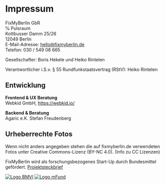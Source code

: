 # Impressum
FixMyBerlin GbR<br />
℅ Pulsraum<br />
Kottbusser Damm 25/26<br />
12049 Berlin<br />
E-Mail-Adresse: [hello@fixmyberlin.de](mailto:hello@fixmyberlin.de)<br />
Telefon: 030 / 549 08 665

Gesellschafter: Boris Hekele und Heiko Rintelen

Verantwortlicher i.S.v. § 55 Rundfunkstaatsvertrag (RStV): Heiko Rintelen<br />

## Entwicklung
**Frontend & UX Beratung**<br />
Webkid GmbH, https://webkid.io/

**Backend & Beratung**<br />
Agaric e.K. Stefan Freudenberg

## Urheberrechte Fotos
Wenn nicht anders angegeben stehen die auf fixmyberlin.de verwendeten Fotos unter Creative Commons-Lizenz (BY-NC 4.0). (Info zu CC Lizenzen)

FixMyBerlin wird als forschungsbezogenes Start-Up durch Bundesmittel gefördert. [Projektsteckbrief](http://www.bmvi.de/SharedDocs/DE/Artikel/DG/mfund-projekte/fixmyberlin.html)

[![Logo BMVI](./bmvi-logo.jpg "Logo BMVI")](http://www.bmvi.de/)
[![Logo mFund](./mfund-logo.jpg "Logo mFund")](https://www.bmvi.de/DE/Themen/Digitales/mFund/Ueberblick/ueberblick.html)
